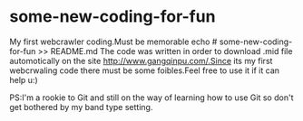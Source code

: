 # some-new-coding-for-fun
My first webcrawler coding.Must be memorable
echo # some-new-coding-for-fun >> README.md
The code was written in order to download .mid file automotically on the site http://www.gangqinpu.com/.Since its my first webcrwaling 
code there must be some foibles.Feel free to use it if it can help u:)

PS:I'm a rookie to Git and still on the way of learning how to use Git so don't get bothered by my band type setting.
